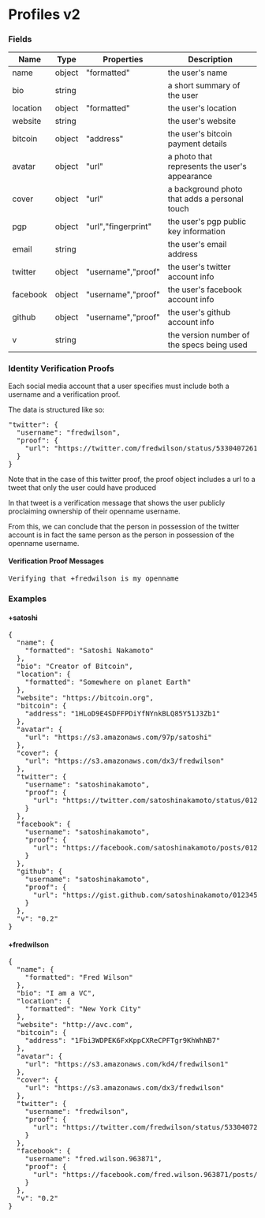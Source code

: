 # Profiles v2

### Fields

|Name      |Type    |Properties         |Description                           |
|----------|--------|-------------------|--------------------------------------|
|name      |object  |"formatted"        |the user's name                       |
|bio       |string  |                   |a short summary of the user           |
|location  |object  |"formatted"        |the user's location                   |
|website   |string  |                   |the user's website                    |
|bitcoin   |object  |"address"          |the user's bitcoin payment details    |
|avatar    |object  |"url"              |a photo that represents the user's appearance|
|cover     |object  |"url"              |a background photo that adds a personal touch|
|pgp       |object  |"url","fingerprint"|the user's pgp public key information |
|email     |string  |                   |the user's email address              |
|twitter   |object  |"username","proof" |the user's twitter account info       |
|facebook  |object  |"username","proof" |the user's facebook account info      |
|github    |object  |"username","proof" |the user's github account info        |
|v         |string  |                   |the version number of the specs being used |

### Identity Verification Proofs

Each social media account that a user specifies must include both a username and a verification proof.

The data is structured like so:

<pre>"twitter": {
  "username": "fredwilson", 
  "proof": {
    "url": "https://twitter.com/fredwilson/status/533040726146162689"
  }
}</pre>

Note that in the case of this twitter proof, the proof object includes a url to a tweet that only the user could have produced

In that tweet is a verification message that shows the user publicly proclaiming ownership of their openname username.

From this, we can conclude that the person in possession of the twitter account is in fact the same person as the person in possession of the openname username.

#### Verification Proof Messages

<pre>Verifying that +fredwilson is my openname</pre>

### Examples

#### +satoshi

<pre>{
  "name": {
    "formatted": "Satoshi Nakamoto"
  },
  "bio": "Creator of Bitcoin",
  "location": {
    "formatted": "Somewhere on planet Earth"
  },
  "website": "https://bitcoin.org",
  "bitcoin": {
    "address": "1HLoD9E4SDFFPDiYfNYnkBLQ85Y51J3Zb1"
  }, 
  "avatar": {
    "url": "https://s3.amazonaws.com/97p/satoshi"
  },
  "cover": {
    "url": "https://s3.amazonaws.com/dx3/fredwilson"
  },
  "twitter": {
    "username": "satoshinakamoto", 
    "proof": {
      "url": "https://twitter.com/satoshinakamoto/status/0123456789"
    }
  },
  "facebook": {
    "username": "satoshinakamoto", 
    "proof": {
      "url": "https://facebook.com/satoshinakamoto/posts/0123456789"
    }
  },
  "github": {
    "username": "satoshinakamoto", 
    "proof": {
      "url": "https://gist.github.com/satoshinakamoto/0123456789"
    }
  },
  "v": "0.2"
}</pre>

#### +fredwilson

<pre>{
  "name": {
    "formatted": "Fred Wilson"
  },
  "bio": "I am a VC",
  "location": {
    "formatted": "New York City"
  }, 
  "website": "http://avc.com",
  "bitcoin": {
    "address": "1Fbi3WDPEK6FxKppCXReCPFTgr9KhWhNB7"
  },
  "avatar": {
    "url": "https://s3.amazonaws.com/kd4/fredwilson1"
  },
  "cover": {
    "url": "https://s3.amazonaws.com/dx3/fredwilson"
  },
  "twitter": {
    "username": "fredwilson", 
    "proof": {
      "url": "https://twitter.com/fredwilson/status/533040726146162689"
    }
  },
  "facebook": {
    "username": "fred.wilson.963871", 
    "proof": {
      "url": "https://facebook.com/fred.wilson.963871/posts/10100401430876108"
    }
  },
  "v": "0.2"
}</pre>
